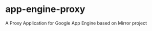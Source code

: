 app-engine-proxy
================

A Proxy Application for Google App Engine based on Mirror project